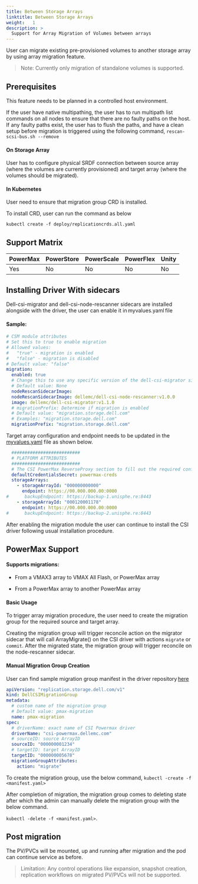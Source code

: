 ```yaml
---
title: Between Storage Arrays
linktitle: Between Storage Arrays
weight:   1
description: >
  Support for Array Migration of Volumes between arrays
---
```


User can migrate existing pre-provisioned volumes to another storage array by using array migration feature. 

>Note: Currently only migration of standalone volumes is supported. 

## Prerequisites 

This feature needs to be planned in a controlled host environment.

If the user have native multipathing, the user has to run multipath list commands on all nodes to ensure that there are no faulty paths on the host. If any faulty paths exist, the user has to flush the paths, and have a clean setup before migration is triggered using the following command,
`rescan-scsi-bus.sh --remove`

#### On Storage Array 

User has to configure physical SRDF connection between source array (where the volumes are currently provisioned) and target array (where the volumes should be migrated).

#### In Kubernetes 

User need to ensure that migration group CRD is installed. 

To install CRD, user can run the command as below 

`kubectl create -f deploy/replicationcrds.all.yaml`

## Support Matrix

| PowerMax | PowerStore | PowerScale | PowerFlex | Unity | 
| - | - | - | - | - | 
| Yes | No | No | No | No |

## Installing Driver With sidecars 

Dell-csi-migrator and dell-csi-node-rescanner sidecars are installed alongside with the driver, the user can enable it in myvalues.yaml file 

#### Sample:

```yaml
# CSM module attributes 
# Set this to true to enable migration 
# Allowed values: 
#   "true" - migration is enabled 
#   "false" - migration is disabled
# Default value: "false" 
migration: 
  enabled: true
  # Change this to use any specific version of the dell-csi-migrator sidecar 
  # Default value: None 
  nodeRescanSidecarImage: 
  nodeRescanSidecarImage: dellemc/dell-csi-node-rescanner:v1.0.0 
  image: dellemc/dell-csi-migrator:v1.1.0 
  # migrationPrefix: Determine if migration is enabled 
  # Default value: "migration.storage.dell.com" 
  # Examples: "migration.storage.dell.com" 
  migrationPrefix: "migration.storage.dell.com" 
``` 

Target array configuration and endpoint needs to be updated in the [myvalues.yaml](../../../csidriver/installation/helm/powermax/#csi-powermax-driver-with-proxy-in-standalone-mode) file as shown below.  

```yaml
  ########################## 
  # PLATFORM ATTRIBUTES 
  ##########################
  # The CSI PowerMax ReverseProxy section to fill out the required configuration  
  defaultCredentialsSecret: powermax-creds 
  storageArrays: 
    - storageArrayId: "000000000000" 
      endpoint: https://00.000.000.00:0000 
#      backupEndpoint: https://backup-1.unisphe.re:8443 
    - storageArrayId: "000120001178" 
      endpoint: https://00.000.000.00:0000 
#      backupEndpoint: https://backup-2.unisphe.re:8443 
```
 
After enabling the migration module the user can continue to install the CSI driver following usual installation procedure.

## PowerMax Support 

#### Supports migrations: 

- From a VMAX3 array to VMAX All Flash, or PowerMax array  

- From a PowerMax array to another PowerMax array

#### Basic Usage 

To trigger array migration procedure, the user need to create the migration group for the required source and target array.  

Creating the migration group will trigger reconcile action on the migrator sidecar that will call ArrayMigrate() on the CSI driver with actions `migrate` or `commit`. After the migrated state, the migration group will trigger reconcile on the node-rescanner sidecar. 

#### Manual Migration Group Creation 

User can find sample migration group manifest in the driver repository [here](https://github.com/dell/csi-powermax/tree/main/samples/migrationgroup) 

``` yaml
apiVersion: "replication.storage.dell.com/v1"
kind: DellCSIMigrationGroup
metadata:
  # custom name of the migration group
  # Default value: pmax-migration
  name: pmax-migration
spec:
  # driverName: exact name of CSI Powermax driver
  driverName: "csi-powermax.dellemc.com"
  # sourceID: source ArrayID
  sourceID: "000000001234"
  # targetID: target ArrayID
  targetID: "000000005678"
  migrationGroupAttributes:
    action: "migrate"
 ```   
 To create the migration group, use the below command,
 `kubectl -create -f <manifest.yaml>`

After completion of migration, the migration group comes to deleting state after which the admin can manually delete the migration group with the below command.

`kubectl -delete -f <manifest.yaml>`. 

## Post migration 

The PV/PVCs will be mounted, up and running after migration and the pod can continue service as before.  

> Limitation: Any control operations like expansion, snapshot creation, replication workflows on migrated PV/PVCs will not be supported. 
